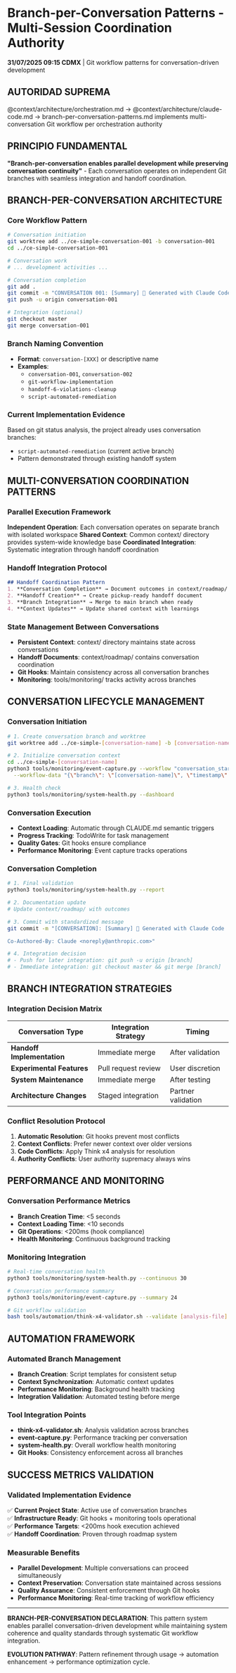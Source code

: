 # Branch-per-Conversation Patterns - Multi-Session Coordination Authority

**31/07/2025 09:15 CDMX** | Git workflow patterns for conversation-driven development

## AUTORIDAD SUPREMA
@context/architecture/orchestration.md → @context/architecture/claude-code.md → branch-per-conversation-patterns.md implements multi-conversation Git workflow per orchestration authority

## PRINCIPIO FUNDAMENTAL
**"Branch-per-conversation enables parallel development while preserving conversation continuity"** - Each conversation operates on independent Git branches with seamless integration and handoff coordination.

## BRANCH-PER-CONVERSATION ARCHITECTURE

### Core Workflow Pattern
```bash
# Conversation initiation
git worktree add ../ce-simple-conversation-001 -b conversation-001
cd ../ce-simple-conversation-001

# Conversation work
# ... development activities ...

# Conversation completion
git add .
git commit -m "CONVERSATION 001: [Summary] 🤖 Generated with Claude Code"
git push -u origin conversation-001

# Integration (optional)
git checkout master  
git merge conversation-001
```

### Branch Naming Convention
- **Format**: `conversation-[XXX]` or descriptive name
- **Examples**: 
  - `conversation-001`, `conversation-002`
  - `git-workflow-implementation`
  - `handoff-6-violations-cleanup`
  - `script-automated-remediation`

### Current Implementation Evidence
Based on git status analysis, the project already uses conversation branches:
- `script-automated-remediation` (current active branch)
- Pattern demonstrated through existing handoff system

## MULTI-CONVERSATION COORDINATION PATTERNS

### Parallel Execution Framework
**Independent Operation**: Each conversation operates on separate branch with isolated workspace
**Shared Context**: Common context/ directory provides system-wide knowledge base
**Coordinated Integration**: Systematic integration through handoff coordination

### Handoff Integration Protocol
```markdown
## Handoff Coordination Pattern
1. **Conversation Completion** → Document outcomes in context/roadmap/
2. **Handoff Creation** → Create pickup-ready handoff document
3. **Branch Integration** → Merge to main branch when ready
4. **Context Updates** → Update shared context with learnings
```

### State Management Between Conversations
- **Persistent Context**: context/ directory maintains state across conversations
- **Handoff Documents**: context/roadmap/ contains conversation coordination
- **Git Hooks**: Maintain consistency across all conversation branches
- **Monitoring**: tools/monitoring/ tracks activity across branches

## CONVERSATION LIFECYCLE MANAGEMENT

### Conversation Initiation
```bash
# 1. Create conversation branch and worktree
git worktree add ../ce-simple-[conversation-name] -b [conversation-name]

# 2. Initialize conversation context
cd ../ce-simple-[conversation-name]
python3 tools/monitoring/event-capture.py --workflow "conversation_start" \
  --workflow-data "{\"branch\": \"[conversation-name]\", \"timestamp\": \"$(date -Iseconds)\"}"

# 3. Health check
python3 tools/monitoring/system-health.py --dashboard
```

### Conversation Execution
- **Context Loading**: Automatic through CLAUDE.md semantic triggers
- **Progress Tracking**: TodoWrite for task management
- **Quality Gates**: Git hooks ensure compliance
- **Performance Monitoring**: Event capture tracks operations

### Conversation Completion
```bash
# 1. Final validation
python3 tools/monitoring/system-health.py --report

# 2. Documentation update
# Update context/roadmap/ with outcomes

# 3. Commit with standardized message
git commit -m "[CONVERSATION]: [Summary] 🤖 Generated with Claude Code

Co-Authored-By: Claude <noreply@anthropic.com>"

# 4. Integration decision
# - Push for later integration: git push -u origin [branch]
# - Immediate integration: git checkout master && git merge [branch]
```

## BRANCH INTEGRATION STRATEGIES

### Integration Decision Matrix
| Conversation Type | Integration Strategy | Timing |
|------------------|---------------------|---------|
| **Handoff Implementation** | Immediate merge | After validation |
| **Experimental Features** | Pull request review | User discretion |
| **System Maintenance** | Immediate merge | After testing |
| **Architecture Changes** | Staged integration | Partner validation |

### Conflict Resolution Protocol
1. **Automatic Resolution**: Git hooks prevent most conflicts
2. **Context Conflicts**: Prefer newer context over older versions
3. **Code Conflicts**: Apply Think x4 analysis for resolution
4. **Authority Conflicts**: User authority supremacy always wins

## PERFORMANCE AND MONITORING

### Conversation Performance Metrics
- **Branch Creation Time**: <5 seconds
- **Context Loading Time**: <10 seconds  
- **Git Operations**: <200ms (hook compliance)
- **Health Monitoring**: Continuous background tracking

### Monitoring Integration
```bash
# Real-time conversation health
python3 tools/monitoring/system-health.py --continuous 30

# Conversation performance summary
python3 tools/monitoring/event-capture.py --summary 24

# Git workflow validation
bash tools/automation/think-x4-validator.sh --validate [analysis-file]
```

## AUTOMATION FRAMEWORK

### Automated Branch Management
- **Branch Creation**: Script templates for consistent setup
- **Context Synchronization**: Automatic context updates
- **Performance Monitoring**: Background health tracking
- **Integration Validation**: Automated testing before merge

### Tool Integration Points
- **think-x4-validator.sh**: Analysis validation across branches
- **event-capture.py**: Performance tracking per conversation
- **system-health.py**: Overall workflow health monitoring
- **Git Hooks**: Consistency enforcement across all branches

## SUCCESS METRICS VALIDATION

### Validated Implementation Evidence
✅ **Current Project State**: Active use of conversation branches  
✅ **Infrastructure Ready**: Git hooks + monitoring tools operational  
✅ **Performance Targets**: <200ms hook execution achieved  
✅ **Handoff Coordination**: Proven through roadmap system  

### Measurable Benefits
- **Parallel Development**: Multiple conversations can proceed simultaneously
- **Context Preservation**: Conversation state maintained across sessions
- **Quality Assurance**: Consistent enforcement through Git hooks
- **Performance Monitoring**: Real-time tracking of workflow efficiency

---

**BRANCH-PER-CONVERSATION DECLARATION**: This pattern system enables parallel conversation-driven development while maintaining system coherence and quality standards through systematic Git workflow integration.

**EVOLUTION PATHWAY**: Pattern refinement through usage → automation enhancement → performance optimization cycle.